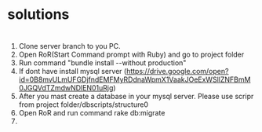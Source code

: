 # solutions
# 
1. Clone server branch to you PC.
2. Open RoR(Start Command prompt with Ruby) and go to project folder
3. Run command "bundle install --without production"
4. If dont have install mysql server (https://drive.google.com/open?id=0B8mvULmUFGDjfndEMFMyRDdnaWpmX1VaakJOeExWSllZNFBmM0JGQVdTZmdwNDlEN01uRjg) 
5. After you mast create a database in your mysql server. Please use scripr from project folder/dbscripts/structure0
6. Open RoR and run command rake db:migrate
7. 
